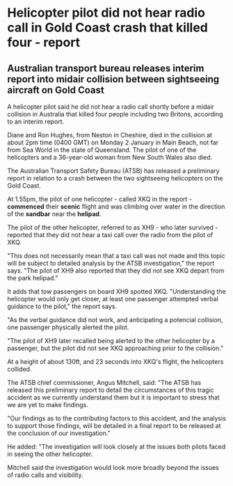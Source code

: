 # Helicopter pilot did not hear radio call in Gold Coast crash that killed four - report

## Australian transport bureau releases interim report into midair collision between **sightseeing** aircraft on Gold Coast

A helicopter pilot said he did not hear a radio call shortly before a midair collision in Australia that killed four people including two Britons, according to an interim report.

Diane and Ron Hughes, from Neston in Cheshire, died in the collision at about 2pm time (0400 GMT) on Monday 2 January in Main Beach, not far from Sea World in the state of Queensland. The pilot of one of the helicopters and a 36-year-old woman from New South Wales also died.

The Australian Transport Safety Bureau (ATSB) has released a preliminary report in relation to a crash between the two sightseeing helicopters on the Gold Coast.

At 1.55pm, the pilot of one helicopter - called XKQ in the report - **commenced** their **scenic** flight and was climbing over water in the direction of the **sandbar** near the **helipad**.

The pilot of the other helicopter, referred to as XH9 - who later survived - reported that they did not hear a taxi call over the radio from the pilot of XKQ.

"This does not necessarily mean that a taxi call was not made and this topic will be subject to detailed analysis by the ATSB investigation," the report says. "The pilot of XH9 also reported that they did not see XKQ depart from the park helipad."

It adds that tow passengers on board XH9 spotted XKQ. "Understanding the helicopter would only get closer, at least one passenger attempted verbal guidance to the pilot," the report says.

"As the verbal guidance did not work, and anticipating a potencial collision, one passenger physically alerted the pilot.

"The pilot of XH9 later recalled being alerted to the other helicopter by a passenger, but the pilot did not see XKQ approaching prior to the collision."

At a height of about 130ft, and 23 seconds into XKQ's flight, the helicopters collided.

The ATSB chief commissioner, Angus Mitchell, said: "The ATSB has released this preliminary report to detail the circumstances of this tragic accident as we currently understand them but it is important to stress that we are yet to make findings.

"Our findings as to the contributing factors to this accident, and the analysis to support those findings, will be detailed in a final report to be released at the conclusion of our investigation."

He added: "The investigation will look closely at the issues both pilots faced in seeing the other helicopter.

Mitchell said the investigation would look more broadly beyond the issues of radio calls and visibility.

